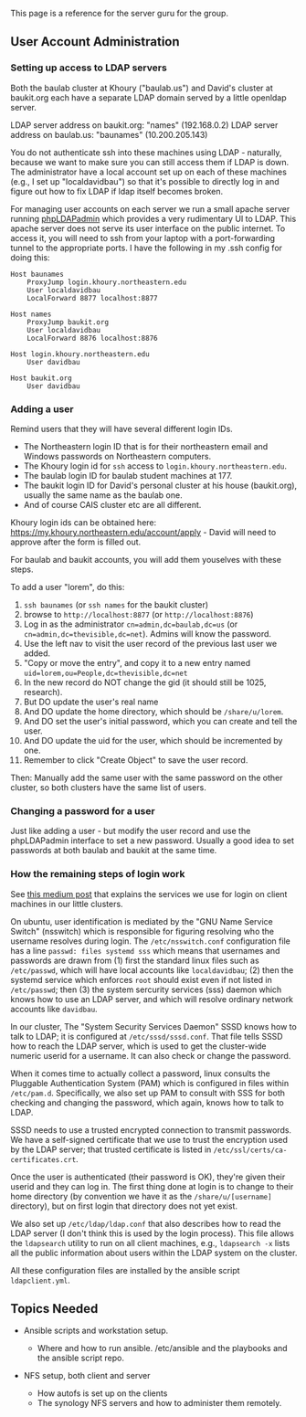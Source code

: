 This page is a reference for the server guru for the group.

## User Account Administration

### Setting up access to LDAP servers

Both the baulab cluster at Khoury ("baulab.us") and David's cluster at baukit.org each have a separate LDAP domain served by a little openldap server.

LDAP server address on baukit.org: "names" (192.168.0.2)
LDAP server address on baulab.us: "baunames" (10.200.205.143)

You do not authenticate ssh into these machines using LDAP - naturally, because we want to make sure you can still access them if LDAP is down. The administrator have a local account set up on each of these machines (e.g., I set up "localdavidbau") so that it's possible to directly log in and figure out how to fix LDAP if ldap itself becomes broken.

For managing user accounts on each server we run a small apache server running [phpLDAPadmin](https://github.com/leenooks/phpLDAPadmin) which provides a very rudimentary UI to LDAP.  This apache server does not serve its user interface on the public internet.  To access it, you will need to ssh from your laptop with a port-forwarding tunnel to the appropriate ports.  I have the following in my .ssh config for doing this:

```
Host baunames
    ProxyJump login.khoury.northeastern.edu
    User localdavidbau
    LocalForward 8877 localhost:8877

Host names
    ProxyJump baukit.org
    User localdavidbau
    LocalForward 8876 localhost:8876

Host login.khoury.northeastern.edu
    User davidbau

Host baukit.org
    User davidbau
```

### Adding a user

Remind users that they will have several different login IDs.
   * The Northeastern login ID that is for their northeastern email and Windows passwords on Northeastern computers.
   * The Khoury login id for `ssh` access to `login.khoury.northeastern.edu`.
   * The baulab login ID for baulab student machines at 177.
   * The baukit login ID for David's personal cluster at his house (baukit.org), usually the same name as the baulab one.
   * And of course CAIS cluster etc are all different.

Khoury login ids can be obtained here: https://my.khoury.northeastern.edu/account/apply - David will need to approve after the form is filled out.

For baulab and baukit accounts, you will add them youselves with these steps.

To add a user "lorem", do this:
  1. `ssh baunames` (or `ssh names` for the baukit cluster)
  2. browse to `http://localhost:8877` (or `http://localhost:8876`)
  3. Log in as the administrator `cn=admin,dc=baulab,dc=us` (or `cn=admin,dc=thevisible,dc=net`). Admins will know the password.
  4. Use the left nav to visit the user record of the previous last user we added.
  5. "Copy or move the entry", and copy it to a new entry named `uid=lorem,ou=People,dc=thevisible,dc=net`
  6. In the new record do NOT change the gid (it should still be 1025, research).
  7. But DO update the user's real name
  8. And DO update the home directory, which should be `/share/u/lorem`.
  9. And DO set the user's initial password, which you can create and tell the user.
  10. And DO update the uid for the user, which should be incremented by one.
  11. Remember to click "Create Object" to save the user record.

Then: Manually add the same user with the same password on the other cluster, so both clusters have the same list of users.

### Changing a password for a user

Just like adding a user - but modify the user record and use the phpLDAPadmin interface to set a new password.  Usually a good idea to set passwords at both baulab and baukit at the same time.

### How the remaining steps of login work

See [this medium post](https://medium.com/@fengliplatform/understanding-nss-and-pam-using-a-ssh-example-80512eb0f39e) that explains the services we use for login on client machines in our little clusters.

On ubuntu, user identification is mediated by the "GNU Name Service Switch" (nsswitch) which is responsible for figuring resolving who the username resolves during login.  The `/etc/nsswitch.conf` configuration file has a line `passwd: files systemd sss` which means that usernames and passwords are drawn from (1) first the standard linux files such as `/etc/passwd`, which will have local accounts like `localdavidbau`; (2) then the systemd service which enforces `root` should exist even if not listed in `/etc/passwd`; then (3) the system sercurity services (sss) daemon which knows how to use an LDAP server, and which will resolve ordinary network accounts like `davidbau`.

In our cluster, The "System Security Services Daemon" SSSD knows how to talk to LDAP; it is configured at `/etc/sssd/sssd.conf`.  That file tells SSSD how to reach the LDAP server, which is used to get the cluster-wide numeric userid for a username.  It can also check or change the password.

When it comes time to actually collect a password, linux consults the Pluggable Authentication System (PAM) which is configured in files within `/etc/pam.d`.  Specifically, we also set up PAM to consult with SSS for both checking and changing the password, which again, knows how to talk to LDAP.

SSSD needs to use a trusted encrypted connection to transmit passwords.  We have a self-signed certificate that we use to trust the encryption used by the LDAP server; that trusted certificate is listed in `/etc/ssl/certs/ca-certificates.crt`.

Once the user is authenticated (their password is OK), they're given their userid and they can log in.  The first thing done at login is to change to their home directory (by convention we have it as the `/share/u/[username]` directory), but on first login that directory does not yet exist.  

We also set up `/etc/ldap/ldap.conf` that also describes how to read the LDAP server (I don't think this is used by the login process). This file allows the `ldapsearch` utility to run on all client machines, e.g., `ldapsearch -x` lists all the public information about users within the LDAP system on the cluster.

All these configuration files are installed by the ansible script `ldapclient.yml`.

## Topics Needed

- Ansible scripts and workstation setup.
    - Where and how to run ansible.  /etc/ansible and the playbooks and the ansible script repo.

    
- NFS setup, both client and server
    - How autofs is set up on the clients
    - The synology NFS servers and how to administer them remotely.

